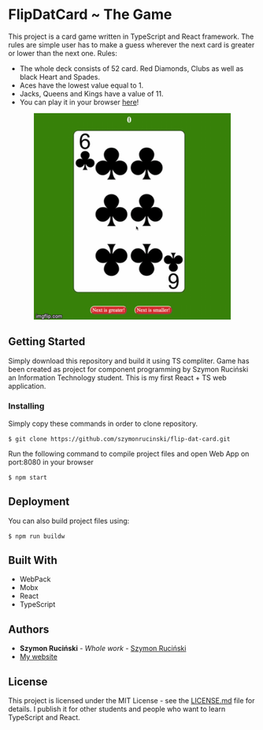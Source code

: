 # FlipDatCard ~ The Game

This project is a card game written in TypeScript and React framework. The rules are simple user has to make a guess wherever the next card is greater or lower than the next one. 
Rules:
* The whole deck consists of 52 card. Red Diamonds, Clubs as well as black Heart and Spades. 
* Aces have the lowest value equal to 1. 
* Jacks, Queens and Kings have a value of 11.
* You can play it in your browser [here](https://szymonrucinski.github.io/flip-dat-card/)!

<p>
<p align="center">
<img src="readme_assets/flipdatcard.gif" width="400"/>
</p>
</p>

## Getting Started

Simply download this repository and build it using TS compliter.
Game has been created as project for component programming by Szymon Ruciński an Information Technology student.
This is my first React + TS web application.


### Installing

Simply copy these commands in order to clone repository.

```
$ git clone https://github.com/szymonrucinski/flip-dat-card.git
```
Run the following command to compile project files and open Web App on port:8080 in your browser
```
$ npm start
```


## Deployment

You can also build project files using:

```
$ npm run buildw
```

## Built With

* WebPack
* Mobx
* React
* TypeScript

## Authors

* **Szymon Ruciński** - *Whole work* - [Szymon Ruciński](https://github.com/szymonrucinski)
* [My website](https://szymonrucinski.pl)


## License

This project is licensed under the MIT License - see the [LICENSE.md](LICENSE.md) file for details.
I publish it for other students and people who want to learn TypeScript and React.



